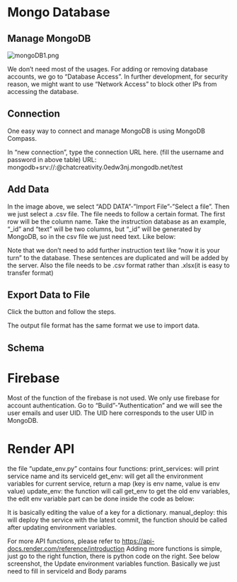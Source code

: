 # Mongo Database

## Manage MongoDB

![mongoDB1.png](https://raw.github.com/foogeeks/AI-creativity/master/AI-creativity/content/mongoDB1.png)

We don’t need most of the usages. For adding or removing database accounts, we go to “Database Access”. In further development, for security reason, we might want to use “Network Access” to block other IPs from accessing the database.


## Connection
One easy way to connect and manage MongoDB is using MongoDB Compass. 

In “new connection”, type the connection URL here. (fill the username and password in above table)
URL: mongodb+srv://<username>:<password>@chatcreativity.0edw3nj.mongodb.net/test 

## Add Data

In the image above, we select “ADD DATA”-”Import File”-”Select a file”. Then we just select a .csv file. The file needs to follow a certain format. The first row will be the column name. Take the instruction database as an example, “_id” and “text” will be two columns, but “_id” will be generated by MongoDB, so in the csv file we just need text. Like below:

Note that we don’t need to add further instruction text like “now it is your turn” to the database. These sentences are duplicated and will be added by the server. Also the file needs to be .csv format rather than .xlsx(it is easy to transfer format)

## Export Data to File
Click the button and follow the steps. 

 The output file format has the same format we use to import data.


## Schema


# Firebase
Most of the function of the firebase is not used. We only use firebase for account authentication. Go to “Build”-”Authentication” and we will see the user emails and user UID. The UID here corresponds to the user UID in MongoDB.



# Render API
the file “update_env.py” contains four functions:
print_services: will print service name and its serviceId
get_env: will get all the environment variables for current service, return a map (key is env name, value is env value)
update_env: the function will call get_env to get the old env variables, the edit env variable part can be done inside the code as below:

It is basically editing the value of a key for a dictionary.
manual_deploy: this will deploy the service with the latest commit, the function should be called after updating environment variables.

For more API functions, please refer to https://api-docs.render.com/reference/introduction
Adding more functions is simple, just go to the right function, there is python code on the right. See below screenshot, the Update environment variables function. Basically we just need to fill in serviceId and Body params
